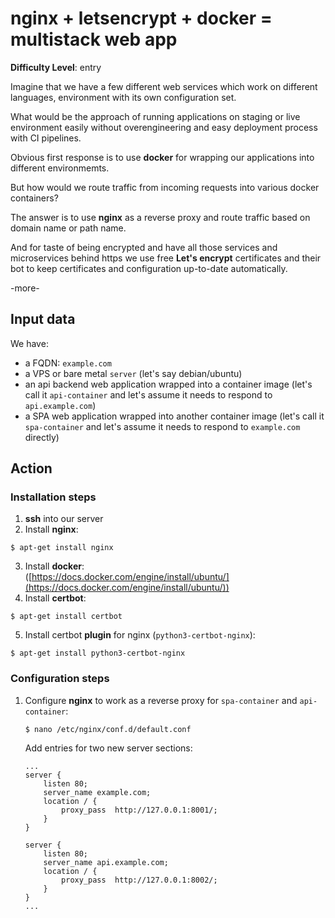 # nginx + letsencrypt + docker = multistack web app

**Difficulty Level**: entry

Imagine that we have a few different web services which work on different
languages, environment with its own configuration set.

What would be the approach of running applications on staging or live
environment easily without overengineering and easy deployment process with CI
pipelines.

Obvious first response is to use **docker** for wrapping our applications into
different environmemts.

But how would we route traffic from incoming requests into various docker
containers?

The answer is to use **nginx** as a reverse proxy and route traffic based on domain
name or path name.

And for taste of being encrypted and have all those services and microservices
behind https we use free **Let's encrypt** certificates and their bot to keep
certificates and configuration up-to-date automatically.

-more-

## Input data

We have:

- a FQDN: `example.com`
- a VPS or bare metal `server` (let's say debian/ubuntu)
- an api backend web application wrapped into a container image (let's call it
  `api-container`  and let's assume it needs to respond to `api.example.com`)
- a SPA web application wrapped into another container image (let's call it
  `spa-container` and let's assume it needs to respond to `example.com` directly)

## Action

### Installation steps
1. **ssh** into our server
2. Install **nginx**:
```
$ apt-get install nginx
```
3. Install **docker**:  
   ([https://docs.docker.com/engine/install/ubuntu/](https://docs.docker.com/engine/install/ubuntu/))
4. Install **certbot**:
```
$ apt-get install certbot
```
5. Install certbot **plugin** for nginx (`python3-certbot-nginx`):
```
$ apt-get install python3-certbot-nginx
```

### Configuration steps

1. Configure **nginx** to work as a reverse proxy for `spa-container` and
   `api-container`:
   ```
   $ nano /etc/nginx/conf.d/default.conf
   ```
   Add entries for two new server sections:
   ```
   ...
   server {
       listen 80;
       server_name example.com;
       location / {
           proxy_pass  http://127.0.0.1:8001/;
       }
   }
   
   server {
       listen 80;
       server_name api.example.com;
       location / {
           proxy_pass  http://127.0.0.1:8002/;
       }
   }
   ...
   ```






